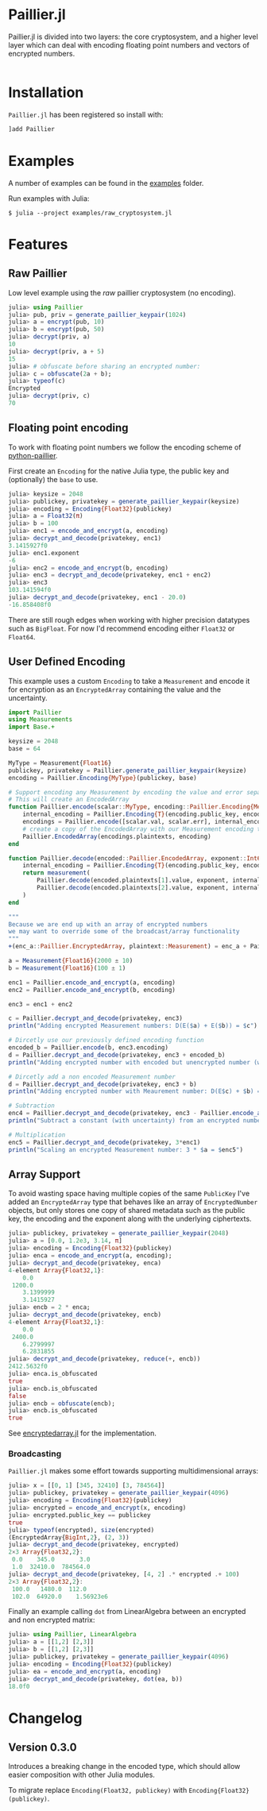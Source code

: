 # Paillier.jl

Paillier.jl is divided into two layers: the core cryptosystem, and a higher level
layer which can deal with encoding floating point numbers and vectors of encrypted
numbers.


```@contents
```


# Installation

`Paillier.jl` has been registered so install with:

```julia
]add Paillier
```

# Examples

A number of examples can be found in the [examples](./examples) folder.

Run examples with Julia:

```
$ julia --project examples/raw_cryptosystem.jl
```

# Features

## Raw Paillier

Low level example using the *raw* paillier cryptosystem (no encoding).

```julia
julia> using Paillier
julia> pub, priv = generate_paillier_keypair(1024)
julia> a = encrypt(pub, 10)
julia> b = encrypt(pub, 50)
julia> decrypt(priv, a)
10
julia> decrypt(priv, a + 5)
15
julia> # obfuscate before sharing an encrypted number:
julia> c = obfuscate(2a + b);
julia> typeof(c)
Encrypted
julia> decrypt(priv, c)
70
```

## Floating point encoding

To work with floating point numbers we follow the encoding scheme of 
[python-paillier](https://python-paillier.readthedocs.io/en/develop/phe.html#phe.paillier.EncodedNumber).

First create an `Encoding` for the native Julia type, the public key and
(optionally) the `base` to use.

```julia
julia> keysize = 2048
julia> publickey, privatekey = generate_paillier_keypair(keysize)
julia> encoding = Encoding{Float32}(publickey)
julia> a = Float32(π)
julia> b = 100
julia> enc1 = encode_and_encrypt(a, encoding)
julia> decrypt_and_decode(privatekey, enc1)
3.1415927f0
julia> enc1.exponent
-6
julia> enc2 = encode_and_encrypt(b, encoding)
julia> enc3 = decrypt_and_decode(privatekey, enc1 + enc2)
julia> enc3
103.141594f0
julia> decrypt_and_decode(privatekey, enc1 - 20.0)
-16.858408f0
```

There are still rough edges when working with higher precision datatypes
such as `BigFloat`. For now I'd recommend encoding either `Float32` or `Float64`.  

## User Defined Encoding

This example uses a custom `Encoding` to take a `Measurement` and encode it for encryption
as an `EncryptedArray` containing the value and the uncertainty.

```julia
import Paillier
using Measurements
import Base.+

keysize = 2048
base = 64

MyType = Measurement{Float16}
publickey, privatekey = Paillier.generate_paillier_keypair(keysize)
encoding = Paillier.Encoding{MyType}(publickey, base)

# Support encoding any Measurement by encoding the value and error separately
# This will create an EncodedArray
function Paillier.encode(scalar::MyType, encoding::Paillier.Encoding{Measurement{T}}) where T
    internal_encoding = Paillier.Encoding{T}(encoding.public_key, encoding.base)
    encodings = Paillier.encode([scalar.val, scalar.err], internal_encoding)
    # create a copy of the EncodedArray with our Measurement encoding type
    Paillier.EncodedArray(encodings.plaintexts, encoding)
end

function Paillier.decode(encoded::Paillier.EncodedArray, exponent::Int64, encoding::Paillier.Encoding{Measurement{T}}) where T
    internal_encoding = Paillier.Encoding{T}(encoding.public_key, encoding.base)
    return measurement(
        Paillier.decode(encoded.plaintexts[1].value, exponent, internal_encoding),
        Paillier.decode(encoded.plaintexts[2].value, exponent, internal_encoding)
    )
end

"""
Because we are end up with an array of encrypted numbers
we may want to override some of the broadcast/array functionality
"""
+(enc_a::Paillier.EncryptedArray, plaintext::Measurement) = enc_a + Paillier.encode(plaintext, enc_a.encoding)

a = Measurement{Float16}(2000 ± 10)
b = Measurement{Float16}(100 ± 1)

enc1 = Paillier.encode_and_encrypt(a, encoding)
enc2 = Paillier.encode_and_encrypt(b, encoding)

enc3 = enc1 + enc2

c = Paillier.decrypt_and_decode(privatekey, enc3)
println("Adding encrypted Measurement numbers: D(E($a) + E($b)) = $c")

# Dircetly use our previously defined encoding function
encoded_b = Paillier.encode(b, enc3.encoding)
d = Paillier.decrypt_and_decode(privatekey, enc3 + encoded_b)
println("Adding encrypted number with encoded but unencrypted number (with uncertainty): D(E($c) + $b) = $d")

# Dircetly add a non encoded Measurement number
d = Paillier.decrypt_and_decode(privatekey, enc3 + b)
println("Adding encrypted number with Meaurement number: D(E$c) + $b) = $d")

# Subtraction
enc4 = Paillier.decrypt_and_decode(privatekey, enc3 - Paillier.encode_and_encrypt(a, enc3.encoding))
println("Subtract a constant (with uncertainty) from an encrypted number: D(E($c) - $a) = $enc4")

# Multiplication
enc5 = Paillier.decrypt_and_decode(privatekey, 3*enc1)
println("Scaling an encrypted Measurement number: 3 * $a = $enc5")

```

## Array Support

To avoid wasting space having multiple copies of the same `PublicKey` I've added an 
`EncryptedArray` type that behaves like an array of `EncryptedNumber` objects, but only
stores one copy of shared metadata such as the public 
key, the encoding and the exponent along with the underlying ciphertexts.


```julia
julia> publickey, privatekey = generate_paillier_keypair(2048)
julia> a = [0.0, 1.2e3, 3.14, π]
julia> encoding = Encoding{Float32}(publickey)
julia> enca = encode_and_encrypt(a, encoding);
julia> decrypt_and_decode(privatekey, enca)
4-element Array{Float32,1}:
    0.0      
 1200.0      
    3.1399999
    3.1415927
julia> encb = 2 * enca;
julia> decrypt_and_decode(privatekey, encb)
4-element Array{Float32,1}:
    0.0      
 2400.0      
    6.2799997
    6.2831855
julia> decrypt_and_decode(privatekey, reduce(+, encb))
2412.5632f0
julia> enca.is_obfuscated
true
julia> encb.is_obfuscated
false
julia> encb = obfuscate(encb);
julia> encb.is_obfuscated
true
```

See [encryptedarray.jl](./src/encryptedarray.jl) for the implementation.

### Broadcasting

`Paillier.jl` makes some effort towards supporting multidimensional arrays:

```julia
julia> x = [[0, 1] [345, 32410] [3, 784564]]
julia> publickey, privatekey = generate_paillier_keypair(4096)
julia> encoding = Encoding{Float32}(publickey)
julia> encrypted = encode_and_encrypt(x, encoding)
julia> encrypted.public_key == publickey
true
julia> typeof(encrypted), size(encrypted)
(EncryptedArray{BigInt,2}, (2, 3))
julia> decrypt_and_decode(privatekey, encrypted)
2×3 Array{Float32,2}:
 0.0    345.0       3.0
 1.0  32410.0  784564.0
julia> decrypt_and_decode(privatekey, [4, 2] .* encrypted .+ 100)
2×3 Array{Float32,2}:
 100.0   1480.0  112.0      
 102.0  64920.0    1.56923e6
```

Finally an example calling `dot` from LinearAlgebra between an encrypted
and non encrypted matrix:

```julia
julia> using Paillier, LinearAlgebra
julia> a = [[1,2] [2,3]]
julia> b = [[1,2] [2,3]]
julia> publickey, privatekey = generate_paillier_keypair(4096)
julia> encoding = Encoding{Float32}(publickey)
julia> ea = encode_and_encrypt(a, encoding)
julia> decrypt_and_decode(privatekey, dot(ea, b))
18.0f0
```


# Changelog

## Version 0.3.0

Introduces a breaking change in the encoded type, which should allow easier composition with other Julia modules.

To migrate replace `Encoding(Float32, publickey)` with `Encoding{Float32}(publickey)`.

